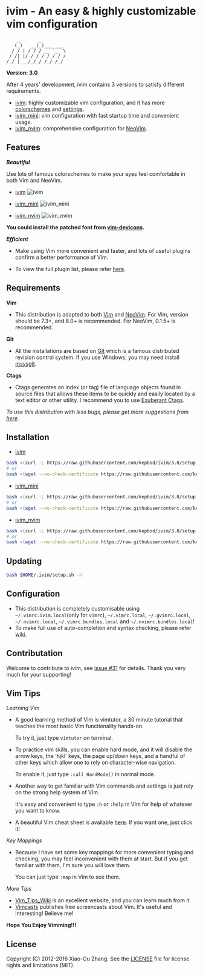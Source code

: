 # ivim - An easy & highly customizable vim configuration 

```
    _       _          
   (_)   __(_)___ ___  
  / / | / / / __ `__ \ 
 / /| |/ / / / / / / / 
/_/ |___/_/_/ /_/ /_/  
```

**Version: 3.0**

After 4 years' development, ivim contains 3 versions to satisfy different requirements.

* [ivim](https://github.com/kepbod/ivim/blob/3.0/vimrc): highly customizable vim configuration, and it has more [colorschemes](https://github.com/kepbod/ivim/wiki/Colorscheme) and [settings](https://github.com/kepbod/ivim/wiki/Colorscheme).
* [ivim_mini](https://github.com/kepbod/ivim/blob/3.0/vimrc_mini): vim configuration with fast startup time and convenient usage.
* [ivim_nvim](https://github.com/kepbod/ivim/blob/3.0/vimrc_nvim): comprehensive configuration for [NeoVim](https://neovim.io).


## Features

***Beautiful***

Use lots of famous colorschemes to make your eyes feel comfortable in both Vim and NeoVim.

* [ivim](https://github.com/kepbod/ivim/blob/3.0/vimrc)
![ivim](https://raw.githubusercontent.com/kepbod/ivim/3.0/snapshot/ivim.jpeg)

* [ivim_mini](https://github.com/kepbod/ivim/blob/3.0/vimrc_mini)
![ivim_mini](https://raw.githubusercontent.com/kepbod/ivim/3.0/snapshot/ivim_mini.jpeg)

* [ivim_nvim](https://github.com/kepbod/ivim/blob/3.0/vimrc_nvim)
![ivim_nvim](https://raw.githubusercontent.com/kepbod/ivim/3.0/snapshot/ivim_nvim.jpeg)

**You could install the patched font from [vim-devicons](https://github.com/ryanoasis/vim-devicons).**

***Efficient***

 * Make using Vim more convenient and faster, and lots of useful plugins confirm a better performance of Vim.

 * To view the full plugin list, please refer [here](https://github.com/kepbod/ivim/blob/3.0/vimrc#L133).

## Requirements

**Vim**

 * This distribution is adapted to both [Vim](http://www.vim.org/download.php) and [NeoVim](https://neovim.io). For Vim, version should be 7.3+, and 8.0+ is recommended. For NeoVim, 0.1.5+ is recommended.

**Git**

 * All the installations are based on [Git](http://git-scm.com/) which is a famous distributed revision control system. If you use Windows, you may need install [msysgit](http://msysgit.github.com//).

**Ctags**

 * Ctags generates an index (or tag) file of language objects found in source files that allows these items to be quickly and easily located by a text editor or other utility. I recommend you to use [Exuberant Ctags](http://ctags.sourceforge.net/).

*To use this distribution with less bugs, please get more suggestions from [here](https://github.com/kepbod/ivim/wiki/Tips-for-ivim).*

## Installation

* [ivim](https://github.com/kepbod/ivim/blob/3.0/vimrc)

```bash
bash <(curl -L https://raw.githubusercontent.com/kepbod/ivim/3.0/setup.sh) -i
# or
bash <(wget --no-check-certificate https://raw.githubusercontent.com/kepbod/ivim/3.0/setup.sh -O -) -i
```

* [ivim_mini](https://github.com/kepbod/ivim/blob/3.0/vimrc_mini)

```bash
bash <(curl -L https://raw.githubusercontent.com/kepbod/ivim/3.0/setup.sh) -m
# or
bash <(wget --no-check-certificate https://raw.githubusercontent.com/kepbod/ivim/3.0/setup.sh -O -) -m
```

* [ivim_nvim](https://github.com/kepbod/ivim/blob/3.0/vimrc_nvim)

```bash
bash <(curl -L https://raw.githubusercontent.com/kepbod/ivim/3.0/setup.sh) -u
# or
bash <(wget --no-check-certificate https://raw.githubusercontent.com/kepbod/ivim/3.0/setup.sh -O -) -u
```


## Updating

```bash
bash $HOME/.ivim/setup.sh -n
```

## Configuration

* This distribution is completely customisable using `~/.vimrc.ivim.local`(only for `vimrc`), `~/.vimrc.local`, `~/.gvimrc.local`, `~/.nvimrc.local`, `~/.vimrc.bundles.local` and `~/.nvimrc.bundles.local`!
* To make full use of auto-completion and syntax checking, please refer [wiki](https://github.com/kepbod/ivim/wiki/Auto-completion-and-syntax-checking).


## Contributation

Welcome to contribute to ivim, see [issue #31](https://github.com/kepbod/ivim/issues/31) for details. Thank you very much for your supporting!

## Vim Tips

*Learning Vim*

* A good learning method of Vim is vimtutor, a 30 minute tutorial that teaches the most basic Vim functionality hands-on.

    To try it, just type `vimtutor` on terminal.

* To practice vim skills, you can enable hard mode, and it will disable the arrow keys, the 'hjkl' keys, the page up/down keys, and a handful of other keys which allow one to rely on character-wise navigation.

    To enable it, just type `:call HardMode()` in normal mode.

* Another way to get familiar with Vim commands and settings is just rely on the strong help system of Vim.

    It's easy and convenient to type `:h` or `:help` in Vim for help of whatever you want to know.

* A beautiful Vim cheat sheet is available [here](http://michael.peopleofhonoronly.com/vim/). If you want one, just click it!

*Key Mappings*

* Because I have set some key mappings for more convenient typing and checking, you may feel inconvenient with them at start. But if you get familiar with them, I'm sure you will love them.

    You can just type `:map` in Vim to see them.

*More Tips*

* [Vim_Tips_Wiki](http://vim.wikia.com/wiki/Vim_Tips_Wiki) is an excellent website, and you can learn much from it.
* [Vimcasts](http://vimcasts.org) publishes free screencasts about Vim. It's useful and interesting! Believe me!

**Hope You Enjoy Vimming!!!**

## License

Copyright (C) 2012-2016 Xiao-Ou Zhang. See the [LICENSE](https://github.com/kepbod/ivim/blob/master/LICENSE.txt) file for license rights and limitations (MIT).

